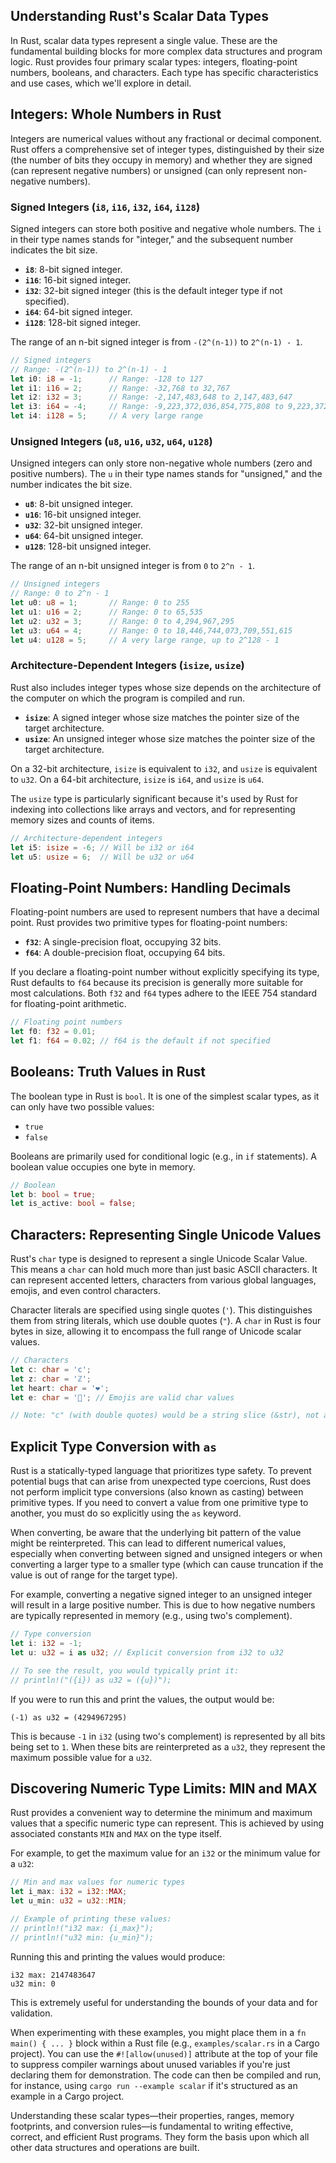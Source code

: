 ## Understanding Rust's Scalar Data Types

In Rust, scalar data types represent a single value. These are the fundamental building blocks for more complex data structures and program logic. Rust provides four primary scalar types: integers, floating-point numbers, booleans, and characters. Each type has specific characteristics and use cases, which we'll explore in detail.

## Integers: Whole Numbers in Rust

Integers are numerical values without any fractional or decimal component. Rust offers a comprehensive set of integer types, distinguished by their size (the number of bits they occupy in memory) and whether they are signed (can represent negative numbers) or unsigned (can only represent non-negative numbers).

### Signed Integers (`i8`, `i16`, `i32`, `i64`, `i128`)

Signed integers can store both positive and negative whole numbers. The `i` in their type names stands for "integer," and the subsequent number indicates the bit size.

*   **`i8`**: 8-bit signed integer.
*   **`i16`**: 16-bit signed integer.
*   **`i32`**: 32-bit signed integer (this is the default integer type if not specified).
*   **`i64`**: 64-bit signed integer.
*   **`i128`**: 128-bit signed integer.

The range of an n-bit signed integer is from `-(2^(n-1))` to `2^(n-1) - 1`.

```rust
// Signed integers
// Range: -(2^(n-1)) to 2^(n-1) - 1
let i0: i8 = -1;      // Range: -128 to 127
let i1: i16 = 2;      // Range: -32,768 to 32,767
let i2: i32 = 3;      // Range: -2,147,483,648 to 2,147,483,647
let i3: i64 = -4;     // Range: -9,223,372,036,854,775,808 to 9,223,372,036,854,775,807
let i4: i128 = 5;     // A very large range
```

### Unsigned Integers (`u8`, `u16`, `u32`, `u64`, `u128`)

Unsigned integers can only store non-negative whole numbers (zero and positive numbers). The `u` in their type names stands for "unsigned," and the number indicates the bit size.

*   **`u8`**: 8-bit unsigned integer.
*   **`u16`**: 16-bit unsigned integer.
*   **`u32`**: 32-bit unsigned integer.
*   **`u64`**: 64-bit unsigned integer.
*   **`u128`**: 128-bit unsigned integer.

The range of an n-bit unsigned integer is from `0` to `2^n - 1`.

```rust
// Unsigned integers
// Range: 0 to 2^n - 1
let u0: u8 = 1;       // Range: 0 to 255
let u1: u16 = 2;      // Range: 0 to 65,535
let u2: u32 = 3;      // Range: 0 to 4,294,967,295
let u3: u64 = 4;      // Range: 0 to 18,446,744,073,709,551,615
let u4: u128 = 5;     // A very large range, up to 2^128 - 1
```

### Architecture-Dependent Integers (`isize`, `usize`)

Rust also includes integer types whose size depends on the architecture of the computer on which the program is compiled and run.

*   **`isize`**: A signed integer whose size matches the pointer size of the target architecture.
*   **`usize`**: An unsigned integer whose size matches the pointer size of the target architecture.

On a 32-bit architecture, `isize` is equivalent to `i32`, and `usize` is equivalent to `u32`. On a 64-bit architecture, `isize` is `i64`, and `usize` is `u64`.

The `usize` type is particularly significant because it's used by Rust for indexing into collections like arrays and vectors, and for representing memory sizes and counts of items.

```rust
// Architecture-dependent integers
let i5: isize = -6; // Will be i32 or i64
let u5: usize = 6;  // Will be u32 or u64
```

## Floating-Point Numbers: Handling Decimals

Floating-point numbers are used to represent numbers that have a decimal point. Rust provides two primitive types for floating-point numbers:

*   **`f32`**: A single-precision float, occupying 32 bits.
*   **`f64`**: A double-precision float, occupying 64 bits.

If you declare a floating-point number without explicitly specifying its type, Rust defaults to `f64` because its precision is generally more suitable for most calculations. Both `f32` and `f64` types adhere to the IEEE 754 standard for floating-point arithmetic.

```rust
// Floating point numbers
let f0: f32 = 0.01;
let f1: f64 = 0.02; // f64 is the default if not specified
```

## Booleans: Truth Values in Rust

The boolean type in Rust is `bool`. It is one of the simplest scalar types, as it can only have two possible values:

*   `true`
*   `false`

Booleans are primarily used for conditional logic (e.g., in `if` statements). A boolean value occupies one byte in memory.

```rust
// Boolean
let b: bool = true;
let is_active: bool = false;
```

## Characters: Representing Single Unicode Values

Rust's `char` type is designed to represent a single Unicode Scalar Value. This means a `char` can hold much more than just basic ASCII characters. It can represent accented letters, characters from various global languages, emojis, and even control characters.

Character literals are specified using single quotes (`'`). This distinguishes them from string literals, which use double quotes (`"`). A `char` in Rust is four bytes in size, allowing it to encompass the full range of Unicode scalar values.

```rust
// Characters
let c: char = 'c';
let z: char = 'ℤ';
let heart: char = '❤';
let e: char = '🦀'; // Emojis are valid char values

// Note: "c" (with double quotes) would be a string slice (&str), not a char.
```

## Explicit Type Conversion with `as`

Rust is a statically-typed language that prioritizes type safety. To prevent potential bugs that can arise from unexpected type coercions, Rust does not perform implicit type conversions (also known as casting) between primitive types. If you need to convert a value from one primitive type to another, you must do so explicitly using the `as` keyword.

When converting, be aware that the underlying bit pattern of the value might be reinterpreted. This can lead to different numerical values, especially when converting between signed and unsigned integers or when converting a larger type to a smaller type (which can cause truncation if the value is out of range for the target type).

For example, converting a negative signed integer to an unsigned integer will result in a large positive number. This is due to how negative numbers are typically represented in memory (e.g., using two's complement).

```rust
// Type conversion
let i: i32 = -1;
let u: u32 = i as u32; // Explicit conversion from i32 to u32

// To see the result, you would typically print it:
// println!("({i}) as u32 = ({u})");
```
If you were to run this and print the values, the output would be:
```text
(-1) as u32 = (4294967295)
```
This is because `-1` in `i32` (using two's complement) is represented by all bits being set to `1`. When these bits are reinterpreted as a `u32`, they represent the maximum possible value for a `u32`.

## Discovering Numeric Type Limits: MIN and MAX

Rust provides a convenient way to determine the minimum and maximum values that a specific numeric type can represent. This is achieved by using associated constants `MIN` and `MAX` on the type itself.

For example, to get the maximum value for an `i32` or the minimum value for a `u32`:

```rust
// Min and max values for numeric types
let i_max: i32 = i32::MAX;
let u_min: u32 = u32::MIN;

// Example of printing these values:
// println!("i32 max: {i_max}");
// println!("u32 min: {u_min}");
```
Running this and printing the values would produce:
```text
i32 max: 2147483647
u32 min: 0
```
This is extremely useful for understanding the bounds of your data and for validation.

When experimenting with these examples, you might place them in a `fn main() { ... }` block within a Rust file (e.g., `examples/scalar.rs` in a Cargo project). You can use the `#![allow(unused)]` attribute at the top of your file to suppress compiler warnings about unused variables if you're just declaring them for demonstration. The code can then be compiled and run, for instance, using `cargo run --example scalar` if it's structured as an example in a Cargo project.

Understanding these scalar types—their properties, ranges, memory footprints, and conversion rules—is fundamental to writing effective, correct, and efficient Rust programs. They form the basis upon which all other data structures and operations are built.